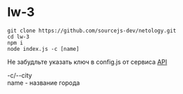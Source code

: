 # lw-3

```
git clone https://github.com/sourcejs-dev/netology.git
cd lw-3
npm i
node index.js -с [name]
```
Не забудльте указать ключ в config.js от сервиса [API](https://weatherstack.com/documentation)

-c/--city <br>
name - название города

